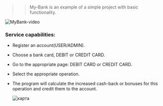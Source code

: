 >> My-Bank is an example of a simple project with basic functionality.

![MyBank-video](https://github.com/am9999072080/My-Bank/assets/127240321/edc63f9a-f1ae-4061-8ff3-1dea53d29157)

### Service capabilities:

* Register an account(USER/ADMIN).

* Choose a bank card, DEBIT or CREDIT CARD.

* Go to the appropriate page: DEBIT CARD or CREDIT CARD.

* Select the appropriate operation.

* The program will calculate the increased cash-back or bonuses for this operation and credit them to the account.

   ![карта](https://github.com/am9999072080/My-Bank/assets/127240321/fec82254-2f19-4771-9497-4a075612cd0f)
